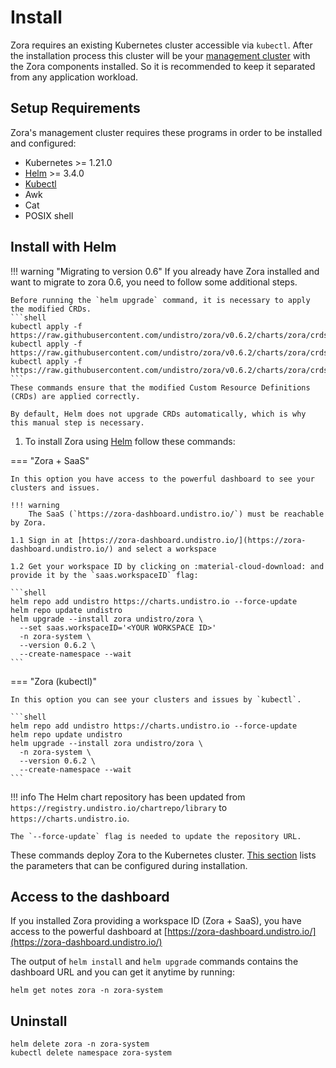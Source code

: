 # Install

Zora requires an existing Kubernetes cluster accessible via `kubectl`.
After the installation process this cluster will be your [management cluster](../glossary#management-cluster)
with the Zora components installed. 
So it is recommended to keep it separated from any application workload.

## Setup Requirements

Zora's management cluster requires these programs in order to be installed and configured:

- Kubernetes >= 1.21.0
- [Helm](https://helm.sh/) >= 3.4.0
- [Kubectl](https://kubernetes.io/docs/reference/kubectl/)
- Awk
- Cat
- POSIX shell

## Install with Helm

!!! warning "Migrating to version 0.6"
    If you already have Zora installed and want to migrate to zora 0.6, 
    you need to follow some additional steps.
    
    Before running the `helm upgrade` command, it is necessary to apply the modified CRDs.
    ```shell
    kubectl apply -f https://raw.githubusercontent.com/undistro/zora/v0.6.2/charts/zora/crds/zora.undistro.io_clusterissues.yaml
    kubectl apply -f https://raw.githubusercontent.com/undistro/zora/v0.6.2/charts/zora/crds/zora.undistro.io_customchecks.yaml
    kubectl apply -f https://raw.githubusercontent.com/undistro/zora/v0.6.2/charts/zora/crds/zora.undistro.io_plugins.yaml
    ```
    These commands ensure that the modified Custom Resource Definitions (CRDs) are applied correctly.
    
    By default, Helm does not upgrade CRDs automatically, which is why this manual step is necessary.

1. To install Zora using [Helm](https://helm.sh/docs/) follow these commands:

=== "Zora + SaaS"

    In this option you have access to the powerful dashboard to see your clusters and issues.

    !!! warning
        The SaaS (`https://zora-dashboard.undistro.io/`) must be reachable by Zora.

    1.1 Sign in at [https://zora-dashboard.undistro.io/](https://zora-dashboard.undistro.io/) and select a workspace

    1.2 Get your workspace ID by clicking on :material-cloud-download: and provide it by the `saas.workspaceID` flag:

    ```shell
    helm repo add undistro https://charts.undistro.io --force-update
    helm repo update undistro
    helm upgrade --install zora undistro/zora \
      --set saas.workspaceID='<YOUR WORKSPACE ID>'
      -n zora-system \
      --version 0.6.2 \
      --create-namespace --wait
    ```

===  "Zora (kubectl)"

    In this option you can see your clusters and issues by `kubectl`.

    ```shell
    helm repo add undistro https://charts.undistro.io --force-update
    helm repo update undistro
    helm upgrade --install zora undistro/zora \
      -n zora-system \
      --version 0.6.2 \
      --create-namespace --wait
    ```

!!! info
    The Helm chart repository has been updated from `https://registry.undistro.io/chartrepo/library` to `https://charts.undistro.io`.

    The `--force-update` flag is needed to update the repository URL.

These commands deploy Zora to the Kubernetes cluster.
[This section](helm-chart.md) lists the parameters
that can be configured during installation.

## Access to the dashboard

If you installed Zora providing a workspace ID (Zora + SaaS), 
you have access to the powerful dashboard at [https://zora-dashboard.undistro.io/](https://zora-dashboard.undistro.io/)

The output of `helm install` and `helm upgrade` commands
contains the dashboard URL and you can get it anytime by running: 

```shell
helm get notes zora -n zora-system
```

## Uninstall

```shell
helm delete zora -n zora-system
kubectl delete namespace zora-system
```

